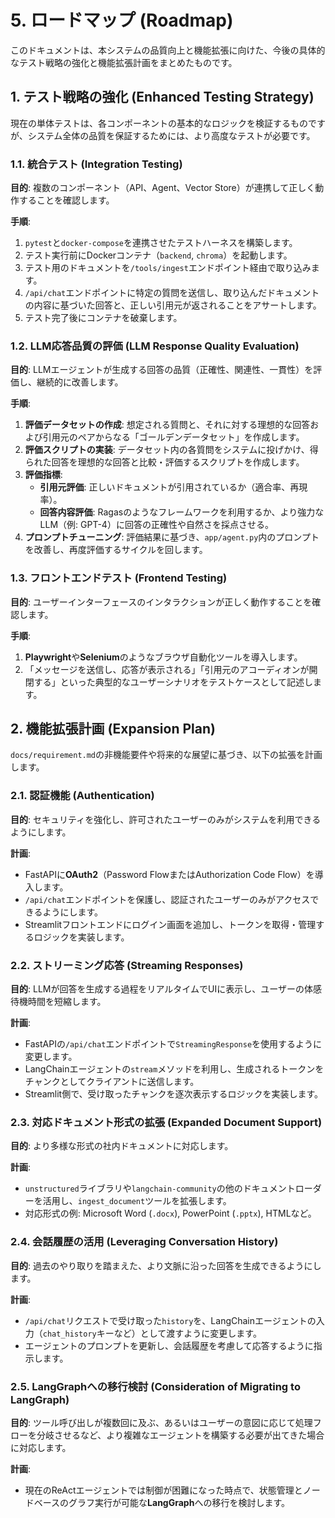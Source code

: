 # 5. ロードマップ (Roadmap)

このドキュメントは、本システムの品質向上と機能拡張に向けた、今後の具体的なテスト戦略の強化と機能拡張計画をまとめたものです。

## 1. テスト戦略の強化 (Enhanced Testing Strategy)

現在の単体テストは、各コンポーネントの基本的なロジックを検証するものですが、システム全体の品質を保証するためには、より高度なテストが必要です。

### 1.1. 統合テスト (Integration Testing)

**目的**:
複数のコンポーネント（API、Agent、Vector Store）が連携して正しく動作することを確認します。

**手順**:
1.  `pytest`と`docker-compose`を連携させたテストハーネスを構築します。
2.  テスト実行前にDockerコンテナ（`backend`, `chroma`）を起動します。
3.  テスト用のドキュメントを`/tools/ingest`エンドポイント経由で取り込みます。
4.  `/api/chat`エンドポイントに特定の質問を送信し、取り込んだドキュメントの内容に基づいた回答と、正しい引用元が返されることをアサートします。
5.  テスト完了後にコンテナを破棄します。

### 1.2. LLM応答品質の評価 (LLM Response Quality Evaluation)

**目的**:
LLMエージェントが生成する回答の品質（正確性、関連性、一貫性）を評価し、継続的に改善します。

**手順**:
1.  **評価データセットの作成**: 想定される質問と、それに対する理想的な回答および引用元のペアからなる「ゴールデンデータセット」を作成します。
2.  **評価スクリプトの実装**: データセット内の各質問をシステムに投げかけ、得られた回答を理想的な回答と比較・評価するスクリプトを作成します。
3.  **評価指標**:
    -   **引用元評価**: 正しいドキュメントが引用されているか（適合率、再現率）。
    -   **回答内容評価**: Ragasのようなフレームワークを利用するか、より強力なLLM（例: GPT-4）に回答の正確性や自然さを採点させる。
4.  **プロンプトチューニング**: 評価結果に基づき、`app/agent.py`内のプロンプトを改善し、再度評価するサイクルを回します。

### 1.3. フロントエンドテスト (Frontend Testing)

**目的**:
ユーザーインターフェースのインタラクションが正しく動作することを確認します。

**手順**:
1.  **Playwright**や**Selenium**のようなブラウザ自動化ツールを導入します。
2.  「メッセージを送信し、応答が表示される」「引用元のアコーディオンが開閉する」といった典型的なユーザーシナリオをテストケースとして記述します。

## 2. 機能拡張計画 (Expansion Plan)

`docs/requirement.md`の非機能要件や将来的な展望に基づき、以下の拡張を計画します。

### 2.1. 認証機能 (Authentication)

**目的**:
セキュリティを強化し、許可されたユーザーのみがシステムを利用できるようにします。

**計画**:
-   FastAPIに**OAuth2**（Password FlowまたはAuthorization Code Flow）を導入します。
-   `/api/chat`エンドポイントを保護し、認証されたユーザーのみがアクセスできるようにします。
-   Streamlitフロントエンドにログイン画面を追加し、トークンを取得・管理するロジックを実装します。

### 2.2. ストリーミング応答 (Streaming Responses)

**目的**:
LLMが回答を生成する過程をリアルタイムでUIに表示し、ユーザーの体感待機時間を短縮します。

**計画**:
-   FastAPIの`/api/chat`エンドポイントで`StreamingResponse`を使用するように変更します。
-   LangChainエージェントの`stream`メソッドを利用し、生成されるトークンをチャンクとしてクライアントに送信します。
-   Streamlit側で、受け取ったチャンクを逐次表示するロジックを実装します。

### 2.3. 対応ドキュメント形式の拡張 (Expanded Document Support)

**目的**:
より多様な形式の社内ドキュメントに対応します。

**計画**:
-   `unstructured`ライブラリや`langchain-community`の他のドキュメントローダーを活用し、`ingest_document`ツールを拡張します。
-   対応形式の例: Microsoft Word (`.docx`), PowerPoint (`.pptx`), HTMLなど。

### 2.4. 会話履歴の活用 (Leveraging Conversation History)

**目的**:
過去のやり取りを踏まえた、より文脈に沿った回答を生成できるようにします。

**計画**:
-   `/api/chat`リクエストで受け取った`history`を、LangChainエージェントの入力（`chat_history`キーなど）として渡すように変更します。
-   エージェントのプロンプトを更新し、会話履歴を考慮して応答するように指示します。

### 2.5. LangGraphへの移行検討 (Consideration of Migrating to LangGraph)

**目的**:
ツール呼び出しが複数回に及ぶ、あるいはユーザーの意図に応じて処理フローを分岐させるなど、より複雑なエージェントを構築する必要が出てきた場合に対応します。

**計画**:
-   現在のReActエージェントでは制御が困難になった時点で、状態管理とノードベースのグラフ実行が可能な**LangGraph**への移行を検討します。
